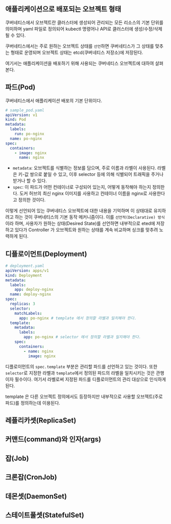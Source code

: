 ## 애플리케이션으로 배포되는 오브젝트 형태

쿠버네티스에서 오브젝트란 클러스터에 생성되어 관리되는 모든 리소스의 기본 단위를 의미하며
yaml 파일로 정의되어 kubectl 명령어나 API로 클러스터에 생성/수정/삭제될 수 있다.

쿠버네티스에서는 주로 원하는 오브젝트 상태를 `선언`하면 쿠버네티스가 그 상태를 맞추는 형태로 운영되며 오브젝트 상태는 etcd(쿠버네티스 저장소)에 저장된다.

여기서는 애플리케이션을 배포하기 위해 사용되는 쿠버네티스 오브젝트에 대하여 살펴본다.

## 파드(Pod)

쿠버네티스에서 애플리케이션 배포의 기본 단위이다.

```yaml
# sample_pod.yaml
apiVersion: v1
kind: Pod
metadata:
  labels:
    run: po-nginx
  name: po-nginx
spec:
  containers:
    - image: nginx
      name: nginx
```

- `metadata`: 오브젝트를 식별하는 정보를 담으며, 주로 이름과 라벨이 사용된다. 라벨은 키-값 쌍으로 붙일 수 있고, 이후 selector 등에 의해 식별되어 트래픽을 주거나 받거나 할 수 있다.
- `spec`: 이 파드가 어떤 컨테이너로 구성되어 있는지, 어떻게 동작해야 하는지 정의한다. 도커 허브의 최신 nginx 이미지를 사용하고 컨테이너 이름을 nginx로 사용한다고 정의한 것이다.

이렇게 선언되어 있는 쿠버네티스 오브젝트에 대한 내용을 기억하며 이 상태대로 유지하려고 하는 것이 쿠버네티스의 기본 동작 메커니즘이다.
이를 `선언적(Declarative) 방식`이라 하며, 사용자가 원하는 상태(Desired State)를 선언하면 내부적으로 eted에 저장하고 있다가 Controller 가 오브젝트와 원하는 상태를 계속 비교하며
싱크를 맞추려 노력하게 된다.

## 디플로이먼트(Deployment)

```yaml
# deployment.yaml
apiVersion: apps/v1
kind: Deployment
metadata:
  labels:
    app: deploy-nginx
  name: deploy-nginx
spec:
  replicas: 3
  selector:
    matchLabels:
      app: po-nginx # template 에서 정의할 라벨과 일치해야 한다.
  template:
    metadata:
      labels:
        app: po-nginx # selector 에서 정의할 라벨과 일치해야 한다.
    spec:
      containers:
        - name: nginx
          image: nginx
```

디플로이먼트의 `spec.template` 부분은 관리할 파드를 선언하고 있는 것이다.
또한 `selector`로 지정한 라벨과 `template`에서 정의된 파드의 라벨을 일치시키는 것은 관행이자 필수이다.
여기서 라벨로써 지정된 파드를 디플로이먼트의 관리 대상으로 인식하게 된다.

template 은 다른 오브젝트 정의에서도 등장하지만 내부적으로 사용할 오브젝트(주로 파드)를 정의하는데 이용된다. 

## 레플리카셋(ReplicaSet)

## 커맨드(command)와 인자(args)

## 잡(Job)

## 크론잡(CronJob)

## 데몬셋(DaemonSet)

## 스테이트풀셋(StatefulSet)

